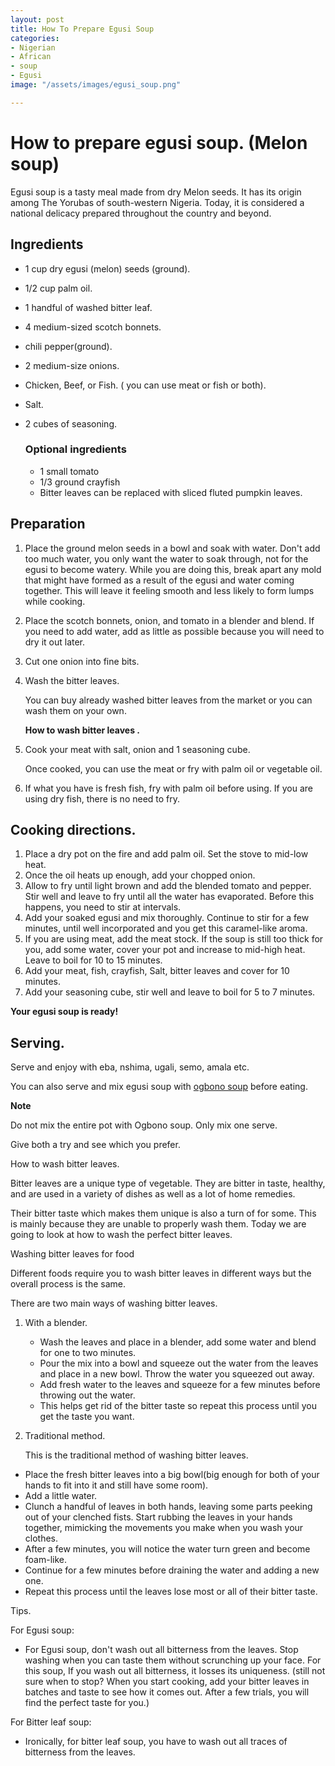 ```yaml
---
layout: post
title: How To Prepare Egusi Soup
categories:
- Nigerian
- African
- soup
- Egusi
image: "/assets/images/egusi_soup.png"

---
```

# How to prepare egusi soup. (Melon soup)

Egusi soup is a tasty meal made from dry Melon seeds. It has its origin among The Yorubas of south-western Nigeria. Today, it is considered a national delicacy prepared throughout the country and beyond.

## Ingredients

* 1 cup dry egusi (melon) seeds (ground).
* 1/2 cup palm oil.
* 1 handful of washed bitter leaf.
* 4 medium-sized scotch bonnets.
* chili pepper(ground).
* 2 medium-size onions.
* Chicken, Beef, or Fish. ( you can use meat or fish or both).
* Salt.
* 2 cubes of seasoning.

  ### Optional ingredients
  * 1 small tomato
  * 1/3 ground crayfish
  * Bitter leaves can be replaced with sliced fluted pumpkin leaves.

## Preparation

1. Place the ground melon seeds in a bowl and soak with water.
   Don't add too much water, you only want the water to soak through, not for the egusi to become watery. While you are doing this,  break apart any mold that might have formed as a result of the egusi and water coming together. This will leave it feeling smooth and less likely to form lumps while cooking.
2. Place the scotch bonnets, onion, and tomato in a
   blender and blend. If you need to add water, add as little as possible because you will need to dry it out later.
3. Cut one onion into fine bits.
4. Wash the bitter leaves.

   You can buy already washed bitter leaves from the market or you can wash them on your own.

   **How to wash bitter leaves .**
5. Cook your meat with salt, onion and 1 seasoning cube.

   Once cooked, you can use the meat or fry with palm oil or vegetable oil.
6. If what you have is fresh fish, fry with palm oil before using. If you are using dry fish, there is no need to fry.

## Cooking directions.

1. Place a dry pot on the fire and add palm oil. Set the stove to mid-low heat.
2. Once the oil heats up enough, add your chopped onion.
3. Allow to fry until light brown and add the blended tomato and pepper. Stir well and leave to fry until all the water has evaporated. Before this happens, you need to stir at intervals.
4. Add your soaked egusi and mix thoroughly. Continue to stir for a few minutes, until
   well incorporated and you get this caramel-like aroma.
5. If you are using meat, add the meat stock. If the soup is still too thick
   for you, add some water, cover your pot and increase to mid-high heat. Leave to boil for 10 to 15 minutes.
6. Add your meat, fish, crayfish, Salt, bitter leaves and cover for 10 minutes.
7. Add your seasoning cube, stir well and leave to boil for 5 to 7 minutes.

**Your egusi soup is ready!** 

## Serving.

Serve and enjoy with eba, nshima, ugali, semo, amala etc. 

You can also serve and mix egusi soup with [ogbono soup](/how-to-prepare-ogbono-soup/) before eating.

**Note**

 Do not mix the entire pot with Ogbono soup. Only mix one serve.

 Give both a try and see which you prefer.

How to wash bitter leaves.

Bitter leaves are a unique type of vegetable. They are bitter in taste, healthy, and are used in a variety of dishes as well as a lot of home remedies.

Their bitter taste which makes them unique is also a turn of for some. This is mainly because they are unable to properly wash them. Today we are going to look at how to wash the perfect bitter leaves.

Washing bitter leaves for food

Different foods require you to wash bitter leaves in different ways but the overall process is the same. 

There are two main ways of washing bitter leaves.

1. With a blender.
   * Wash the leaves and place in a blender, add some water and blend for one to two minutes.
   * Pour the mix into a bowl and squeeze out the water from the leaves and place in a new bowl. Throw the water you squeezed out away.
   * Add fresh water to the leaves and squeeze for a few minutes before throwing out the water. 
   * This helps get rid of the bitter taste so repeat this process until you get the taste you want.
2. Traditional method.

   This is the traditional method of washing bitter leaves.

* Place the fresh bitter leaves into a big bowl(big enough for both of your hands to fit into it and still have some room).
* Add a little water.
* Clunch a handful of leaves in both hands, leaving some parts peeking out of your clenched fists. Start rubbing the leaves in your hands together, mimicking the movements you make when you wash your clothes.
* After a few minutes, you will notice the water turn green and become foam-like.
* Continue for a few minutes before draining the water and adding a new one.
* Repeat this process until the leaves lose most or all of their bitter taste. 

Tips.

For Egusi soup:

* For Egusi soup, don't wash out all bitterness from the leaves. Stop washing when you can taste them without scrunching up your face. For this soup, If you wash out all bitterness, it losses its uniqueness. (still not sure when to stop? When you start cooking, add your bitter leaves in batches and taste to see how it comes out. After a few trials, you will find the perfect taste for you.)

For Bitter leaf soup:

* Ironically, for bitter leaf soup, you have to wash out all traces of bitterness from the leaves.